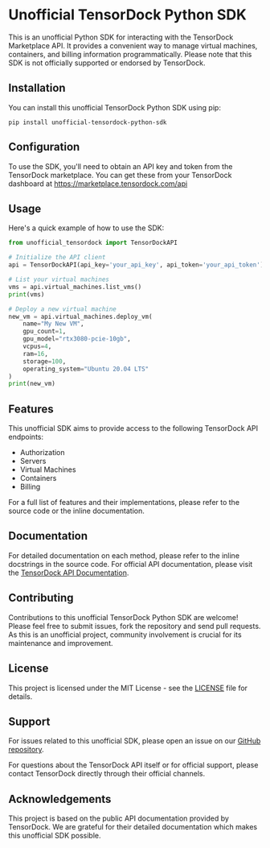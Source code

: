 # Unofficial TensorDock Python SDK

This is an unofficial Python SDK for interacting with the TensorDock Marketplace API. It provides a convenient way to manage virtual machines, containers, and billing information programmatically. Please note that this SDK is not officially supported or endorsed by TensorDock.

## Installation

You can install this unofficial TensorDock Python SDK using pip:

```
pip install unofficial-tensordock-python-sdk
```

## Configuration

To use the SDK, you'll need to obtain an API key and token from the TensorDock marketplace. You can get these from your TensorDock dashboard at https://marketplace.tensordock.com/api

## Usage

Here's a quick example of how to use the SDK:

```python
from unofficial_tensordock import TensorDockAPI

# Initialize the API client
api = TensorDockAPI(api_key='your_api_key', api_token='your_api_token')

# List your virtual machines
vms = api.virtual_machines.list_vms()
print(vms)

# Deploy a new virtual machine
new_vm = api.virtual_machines.deploy_vm(
    name="My New VM",
    gpu_count=1,
    gpu_model="rtx3080-pcie-10gb",
    vcpus=4,
    ram=16,
    storage=100,
    operating_system="Ubuntu 20.04 LTS"
)
print(new_vm)
```

## Features

This unofficial SDK aims to provide access to the following TensorDock API endpoints:

- Authorization
- Servers
- Virtual Machines
- Containers
- Billing

For a full list of features and their implementations, please refer to the source code or the inline documentation.

## Documentation

For detailed documentation on each method, please refer to the inline docstrings in the source code. For official API documentation, please visit the [TensorDock API Documentation](https://marketplace.tensordock.com/api).

## Contributing

Contributions to this unofficial TensorDock Python SDK are welcome! Please feel free to submit issues, fork the repository and send pull requests. As this is an unofficial project, community involvement is crucial for its maintenance and improvement.

## License

This project is licensed under the MIT License - see the [LICENSE](LICENSE) file for details.

## Support

For issues related to this unofficial SDK, please open an issue on our [GitHub repository](https://github.com/yourusername/unofficial-tensordock-python-sdk).

For questions about the TensorDock API itself or for official support, please contact TensorDock directly through their official channels.

## Acknowledgements

This project is based on the public API documentation provided by TensorDock. We are grateful for their detailed documentation which makes this unofficial SDK possible.
